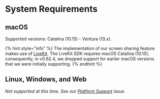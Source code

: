 # System Requirements

## macOS

Supported versions: Catalina (10.15) - Ventura (13.x).

{% hint style="info" %}
The implementation of our screen sharing feature makes use of [LiveKit](https://livekit.io). The LiveKit SDK requires macOS Catalina (10.15); consequently, in v0.62.4, we dropped support for earlier macOS versions that we were initially supporting.
{% endhint %}

## Linux, Windows, and Web

_Not supported at this time. See our_ [_Platform Support_](https://github.com/zed-industries/community/issues/174) _issue._
